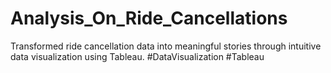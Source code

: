 # Analysis_On_Ride_Cancellations
Transformed ride cancellation data into meaningful stories through intuitive data visualization using Tableau. #DataVisualization #Tableau
